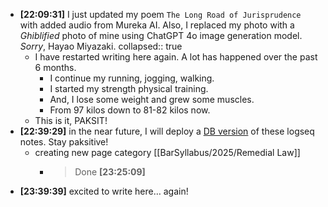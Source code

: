 - **[22:09:31]** I just updated my poem `The Long Road of Jurisprudence` with added audio from Mureka AI. Also, I replaced my photo with a *Ghiblified* photo of mine using ChatGPT 4o image generation model. *Sorry*, Hayao Miyazaki.
  collapsed:: true
	- I have restarted writing here again.  A lot has happened over the past 6 months.
		- I continue my running, jogging, walking.
		- I started my strength physical training.
		- And, I lose some weight and grew some muscles.
		- From 97 kilos down to 81-82 kilos now.
	- This is it, PAKSIT!
- **[22:39:29]** in the near future, I will deploy a [DB version](https://ca5d71cf.logseq-db-demo.pages.dev/) of these logseq notes. Stay paksitive!
	- creating new page category [[BarSyllabus/2025/Remedial Law]]
		- > Done **[23:25:09]**
- **[23:39:39]** excited to write here… again!